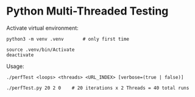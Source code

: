# Python Multi-Threaded Testing


Activate virtual environment: 
```term
python3 -m venv .venv		# only first time

source .venv/bin/Activate
deactivate
```


Usage: 
```term
./perfTest <loops> <threads> <URL_INDEX> [verbose=(true | false)]

./perfTest.py 20 2 0	# 20 iterations x 2 Threads = 40 total runs
```

